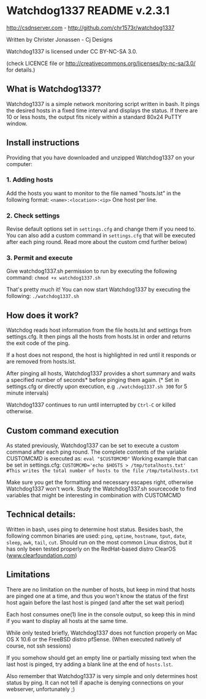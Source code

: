 Watchdog1337 README v.2.3.1
=========================
http://csdnserver.com - http://github.com/chr1573r/watchdog1337

Written by Christer Jonassen - Cj Designs

Watchdog1337 is licensed under CC BY-NC-SA 3.0.

(check LICENCE file or http://creativecommons.org/licenses/by-nc-sa/3.0/ for details.)


What is Watchdog1337?
---------------------

Watchdog1337 is a simple network monitoring script written in bash. 
It pings the desired hosts in a fixed time interval and displays the status. 
If there are 10 or less hosts, the output fits nicely within a standard 80x24 PuTTY window.


Install instructions
----------------------

Providing that you have downloaded and unzipped Watchdog1337 on your computer:

### 1. Adding hosts
Add the hosts you want to monitor to the file named "hosts.lst" in the following format:
`<name>:<location>:<ip>`
One host per line.


### 2. Check settings
Revise default options set in `settings.cfg` and change them if you need to.
You can also add a custom command in `settings.cfg` that will be executed after each ping round.
Read more about the custom cmd further below)

### 3. Permit and execute
Give watchdog1337.sh permission to run by executing the following command:
`chmod +x watchdog1337.sh`

That's pretty much it! You can now start Watchdog1337 by executing the following:
`./watchdog1337.sh`


How does it work?
-----------------

Watchdog reads host information from the file hosts.lst and settings from settings.cfg. 
It then pings all the hosts from hosts.lst in order and returns the exit code of the ping.

If a host does not respond, the host is highlighted in red until it responds or are removed from hosts.lst. 

After pinging all hosts, Watchdog1337 provides a short summary
and waits a specified number of seconds* before pinging them again.
(* Set in settings.cfg or directly upon execution, e.g `./watchdog1337.sh 300` for 5 minute intervals) 

Watchdog1337 continues to run until interrupted by `Ctrl-C` or killed otherwise. 
 

Custom command execution
------------------------

As stated previously, Watchdog1337 can be set to execute a custom command after each ping round.
The complete contents of the variable CUSTOMCMD is executed as: `eval "$CUSTOMCMD"`
Working example that can be set in settings.cfg:
`CUSTOMCMD='echo $HOSTS > /tmp/totalhosts.txt'        #This writes the total number of hosts to the file /tmp/totalhosts.txt`

Make sure you get the formatting and necessary escapes right, otherwise Watchdog1337 won't work.
Study the Watchdog1337.sh sourcecode to find variables
that might be interesting in combination with CUSTOMCMD


Technical details:
------------------

Written in bash, uses ping to determine host status. 
Besides bash, the following common binaries are used:
`ping`, `uptime`, `hostname`, `tput`, `date`, `sleep`, `awk`, `tail`, `cut`. 
Should run on the most common Linux distros, 
but it has only been tested properly on the RedHat-based
distro ClearOS (www.clearfoundation.com)


Limitations
-----------

There are no limitation on the number of hosts, but keep in mind that hosts are pinged one at a time,
and thus you won't know the status of the first host again before the last host is pinged (and after the set wait period)

Each host consumes one(1) line in the console output,
so keep this in mind if you want to display all hosts at the same time.

While only tested briefly, Watchdog1337 does not function properly on
Mac OS X 10.6 or the FreeBSD distro pfSense. (When executed natively of course, not ssh sessions)

If you somehow should get an empty line or partially missing text when the last host is pinged,
try adding a blank line at the end of `hosts.lst`.
 
Also remember that Watchdog1337 is very simple and only determines host status by ping. 
It can not tell if apache is denying connections on your webserver, unfortunately ;)